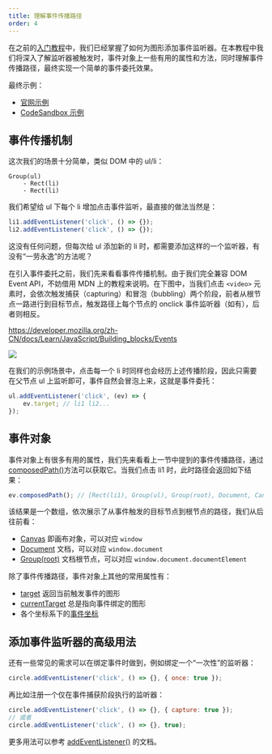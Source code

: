 ```yaml
---
title: 理解事件传播路径
order: 4
---
```


在之前的[入门教程](/zh/guide/chapter3)中，我们已经掌握了如何为图形添加事件监听器。在本教程中我们将深入了解监听器被触发时，事件对象上一些有用的属性和方法，同时理解事件传播路径，最终实现一个简单的事件委托效果。

最终示例：

-   [官网示例](/zh/examples/event#delegate)
-   [CodeSandbox 示例](https://codesandbox.io/s/jiao-cheng-shi-jian-wei-tuo-lq7wz?file=/index.js)

## 事件传播机制

这次我们的场景十分简单，类似 DOM 中的 ul/li：

```
Group(ul)
    - Rect(li)
    - Rect(li)
```

我们希望给 ul 下每个 li 增加点击事件监听，最直接的做法当然是：

```js
li1.addEventListener('click', () => {});
li2.addEventListener('click', () => {});
```

这没有任何问题，但每次给 ul 添加新的 li 时，都需要添加这样的一个监听器，有没有“一劳永逸”的方法呢？

在引入事件委托之前，我们先来看看事件传播机制。由于我们完全兼容 DOM Event API，不妨借用 MDN 上的教程来说明。在下图中，当我们点击 `<video>` 元素时，会依次触发捕获（capturing）和冒泡（bubbling）两个阶段，前者从根节点一路进行到目标节点，触发路径上每个节点的 onclick 事件监听器（如有），后者则相反。

https://developer.mozilla.org/zh-CN/docs/Learn/JavaScript/Building_blocks/Events

![](https://mdn.mozillademos.org/files/14075/bubbling-capturing.png)

在我们的示例场景中，点击每一个 li 时同样也会经历上述传播阶段，因此只需要在父节点 ul 上监听即可，事件自然会冒泡上来，这就是事件委托：

```js
ul.addEventListener('click', (ev) => {
    ev.target; // li1 li2...
});
```

## 事件对象

事件对象上有很多有用的属性，我们先来看看上一节中提到的事件传播路径，通过[composedPath()](/zh/api/event#composedpath)方法可以获取它。当我们点击 li1 时，此时路径会返回如下结果：

```js
ev.composedPath(); // [Rect(li1), Group(ul), Group(root), Document, Canvas];
```

该结果是一个数组，依次展示了从事件触发的目标节点到根节点的路径，我们从后往前看：

-   [Canvas](/zh/api/canvas) 即画布对象，可以对应 `window`
-   [Document](/zh/api/builtin-objects/document) 文档，可以对应 `window.document`
-   [Group(root)](/zh/api/builtin-objects/document#documentelement) 文档根节点，可以对应 `window.document.documentElement`

除了事件传播路径，事件对象上其他的常用属性有：

-   [target](/zh/api/event#target) 返回当前触发事件的图形
-   [currentTarget](/zh/api/event#currenttarget) 总是指向事件绑定的图形
-   各个坐标系下的[事件坐标](/zh/api/event#canvasxy)

## 添加事件监听器的高级用法

还有一些常见的需求可以在绑定事件时做到，例如绑定一个“一次性”的监听器：

```js
circle.addEventListener('click', () => {}, { once: true });
```

再比如注册一个仅在事件捕获阶段执行的监听器：

```js
circle.addEventListener('click', () => {}, { capture: true });
// 或者
circle.addEventListener('click', () => {}, true);
```

更多用法可以参考 [addEventListener()](/zh/api/event#addeventlistener) 的文档。
